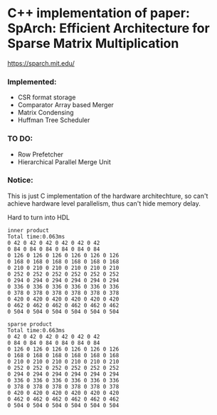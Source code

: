 # C++ implementation of paper: SpArch: Efficient Architecture for Sparse Matrix Multiplication
https://sparch.mit.edu/
### Implemented:

* CSR format storage
* Comparator Array based Merger
* Matrix Condensing
* Huffman Tree Scheduler

### TO DO:
*  Row Prefetcher
*  Hierarchical Parallel Merge Unit

### Notice:
This is just C implementation of the hardware architechture, so can't achieve hardware level parallelism, thus can't hide memory delay.

Hard to turn into HDL

```
inner product
Total time:0.063ms
0 42 0 42 0 42 0 42 0 42 0 42 
0 84 0 84 0 84 0 84 0 84 0 84 
0 126 0 126 0 126 0 126 0 126 0 126 
0 168 0 168 0 168 0 168 0 168 0 168 
0 210 0 210 0 210 0 210 0 210 0 210 
0 252 0 252 0 252 0 252 0 252 0 252 
0 294 0 294 0 294 0 294 0 294 0 294 
0 336 0 336 0 336 0 336 0 336 0 336 
0 378 0 378 0 378 0 378 0 378 0 378 
0 420 0 420 0 420 0 420 0 420 0 420 
0 462 0 462 0 462 0 462 0 462 0 462 
0 504 0 504 0 504 0 504 0 504 0 504 

sparse product
Total time:0.663ms
0 42 0 42 0 42 0 42 0 42 0 42 
0 84 0 84 0 84 0 84 0 84 0 84 
0 126 0 126 0 126 0 126 0 126 0 126 
0 168 0 168 0 168 0 168 0 168 0 168 
0 210 0 210 0 210 0 210 0 210 0 210 
0 252 0 252 0 252 0 252 0 252 0 252 
0 294 0 294 0 294 0 294 0 294 0 294 
0 336 0 336 0 336 0 336 0 336 0 336 
0 378 0 378 0 378 0 378 0 378 0 378 
0 420 0 420 0 420 0 420 0 420 0 420 
0 462 0 462 0 462 0 462 0 462 0 462 
0 504 0 504 0 504 0 504 0 504 0 504 
```
